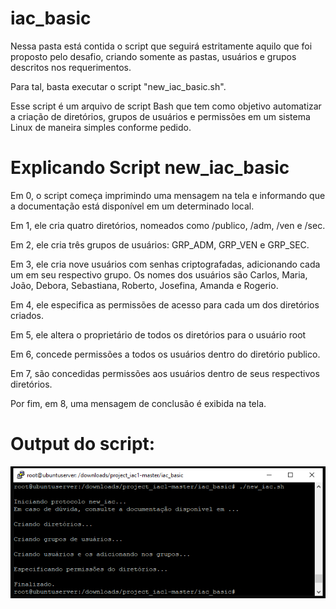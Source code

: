 # iac_basic

Nessa pasta está contida o script que seguirá estritamente aquilo que foi proposto pelo desafio, criando somente as pastas, usuários e grupos descritos nos requerimentos. 

Para tal, basta executar o script "new_iac_basic.sh".

Esse script é um arquivo de script Bash que tem como objetivo automatizar a criação de diretórios, grupos de usuários e permissões em um sistema Linux de maneira simples conforme pedido.

# Explicando Script new_iac_basic

Em 0, o script começa imprimindo uma mensagem na tela e informando que a documentação está disponível em um determinado local.

Em 1, ele cria quatro diretórios, nomeados como /publico, /adm, /ven e /sec.

Em 2, ele cria três grupos de usuários: GRP_ADM, GRP_VEN e GRP_SEC.

Em 3, ele cria nove usuários com senhas criptografadas, adicionando cada um em seu respectivo grupo. Os nomes dos usuários são Carlos, Maria, João, Debora, Sebastiana, Roberto, Josefina, Amanda e Rogerio.

Em 4, ele especifica as permissões de acesso para cada um dos diretórios criados.

Em 5, ele altera o proprietário de todos os diretórios para o usuário root

Em 6, concede permissões a todos os usuários dentro do diretório publico. 

Em 7, são concedidas permissões aos usuários dentro de seus respectivos diretórios.

Por fim, em 8, uma mensagem de conclusão é exibida na tela.

# Output do script:

![Output Basic](../images/output_basic.png)